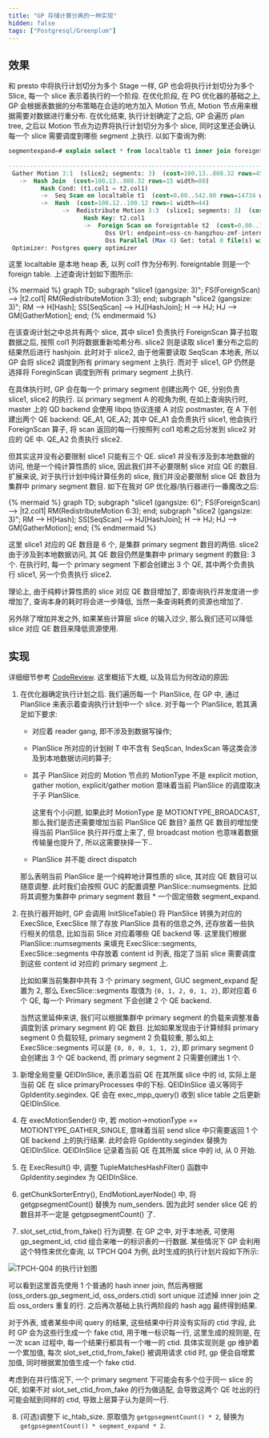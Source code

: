 ```yaml
---
title: "GP 存储计算分离的一种实现"
hidden: false
tags: ["Postgresql/Greenplum"]
---
```


## 效果

和 presto 中将执行计划切分为多个 Stage 一样, GP 也会将执行计划切分为多个 Slice, 每一个 slice 表示着执行的一个阶段. 在优化阶段, 在 PG 优化器的基础之上, GP 会根据表数据的分布策略在合适的地方加入 Motion 节点, Motion 节点用来根据需要对数据进行重分布. 在优化结束, 执行计划确定了之后, GP 会遍历 plan tree, 之后以 Motion 节点为边界将执行计划切分为多个 slice, 同时这里还会确认每一个 slice 需要调度到哪些 segment 上执行. 以如下查询为例:

```sql
segmentexpand=# explain select * from localtable t1 inner join foreigntable t2 on t1.col1 = t2.col1;
                                                                        QUERY PLAN
-----------------------------------------------------------------------------------------------------------------------------------------------------------
 Gather Motion 3:1  (slice2; segments: 3)  (cost=100.13..808.32 rows=45 width=88)
   ->  Hash Join  (cost=100.13..808.32 rows=15 width=88)
         Hash Cond: (t1.col1 = t2.col1)
         ->  Seq Scan on localtable t1  (cost=0.00..542.00 rows=14734 width=44)
         ->  Hash  (cost=100.12..100.12 rows=1 width=44)
               ->  Redistribute Motion 3:3  (slice1; segments: 3)  (cost=0.00..100.12 rows=1 width=44)
                     Hash Key: t2.col1
                     ->  Foreign Scan on foreigntable t2  (cost=0.00..100.10 rows=1 width=44)
                           Oss Url: endpoint=oss-cn-hangzhou-zmf-internal.aliyuncs.com bucket=adbpg-regress dir=NOTEXISTSforeigntable/ filetype=plain|text
                           Oss Parallel (Max 4) Get: total 0 file(s) with 0 bytes byte(s).
 Optimizer: Postgres query optimizer
```

这里 localtable 是本地 heap 表, 以列 col1 作为分布列. foreigntable 则是一个 foreign table. 上述查询计划如下图所示:

{% mermaid %}
graph TD;
    subgraph "slice1 (gangsize: 3)";
    FS(ForeignScan) --> |t2.col1| RM(RedistributeMotion 3:3);
    end;
    subgraph "slice2 (gangsize: 3)";
    RM --> H[Hash];
    SS[SeqScan] --> HJ[HashJoin];
    H --> HJ;
    HJ --> GM[GatherMotion];
    end;
{% endmermaid %}


在该查询计划之中总共有两个 slice, 其中 slice1 负责执行 ForeignScan 算子拉取数据之后, 按照 col1 列将数据重新哈希分布. slice2 则是读取 slice1 重分布之后的结果然后进行 hashjoin. 此时对于 slice2, 由于他需要读取 SeqScan 本地表, 所以 GP 会将 slice2 调度到所有 primary segment 上执行. 而对于 slice1, GP 仍然是选择将 ForeginScan 调度到所有 primary segment 上执行.

在具体执行时, GP 会在每一个 primary segment 创建出两个 QE, 分别负责 slice1, slice2 的执行. 以 primary segment A 的视角为例, 在如上查询执行时, master 上的 QD backend 会使用 libpq 协议连接 A 对应 postmaster, 在 A 下创建出两个 QE backend: QE_A1, QE_A2; 其中 QE_A1 会负责执行 slice1, 他会执行 ForeignScan 算子, 将 scan 返回的每一行按照列 col1 哈希之后分发到 slice2 对应的 QE 中. QE_A2 负责执行 slice2.

但其实这并没有必要限制 slice1 只能有三个 QE. slice1 并没有涉及到本地数据的访问, 他是一个纯计算性质的 slice, 因此我们并不必要限制 slice 对应 QE 的数目. 扩展来说, 对于执行计划中纯计算任务的 slice, 我们并没必要限制 slice QE 数目为集群中 primary segment 数目. 如下在我对 GP 优化器/执行器进行一番魔改之后:

{% mermaid %}
graph TD;
    subgraph "slice1 (gangsize: 6)";
    FS(ForeignScan) --> |t2.col1| RM(RedistributeMotion 6:3);
    end;
    subgraph "slice2 (gangsize: 3)";
    RM --> H[Hash];
    SS[SeqScan] --> HJ[HashJoin];
    H --> HJ;
    HJ --> GM[GatherMotion];
    end;
{% endmermaid %}


这里 slice1 对应的 QE 数目是 6 个, 是集群 primary segment 数目的两倍. slice2 由于涉及到本地数据访问, 其 QE 数目仍然是集群中 primary segment 的数目: 3 个. 在执行时, 每一个 primary segment 下都会创建出 3 个 QE, 其中两个负责执行 slice1, 另一个负责执行 slice2.

理论上, 由于纯粹计算性质的 slice 对应 QE 数目增加了, 即查询执行并发度进一步增加了, 查询本身的耗时将会进一步降低, 当然一条查询耗费的资源也增加了.

另外除了增加并发之外, 如果某些计算层 slice 的输入过少, 那么我们还可以降低 slice 对应 QE 数目来降低资源使用.

## 实现

详细细节参考 [CodeReview](https://github.com/hidva/gpdb/compare/use-more-qe-for-computing-slice%5E1...hidva:use-more-qe-for-computing-slice). 这里概括下大概, 以及背后为何改动的原因:

1.  在优化器确定执行计划之后. 我们遍历每一个 PlanSlice, 在 GP 中, 通过 PlanSlice 来表示着查询执行计划中一个 slice. 对于每一个 PlanSlice, 若其满足如下要求:

	-	对应着 reader gang, 即不涉及到数据写操作;
	-	PlanSlice 所对应的计划树 T 中不含有 SeqScan, IndexScan 等这类会涉及到本地数据访问的算子;
	-	其子 PlanSlice 对应的 Motion 节点的 MotionType 不是 explicit motion, gather motion, explicit/gather motion 意味着当前 PlanSlice 的调度取决于子 PlanSlice.

        这里有个小问题, 如果此时 MotionType 是 MOTIONTYPE_BROADCAST, 那么我们是否还需要增加当前 PlanSlice QE 数目? 虽然 QE 数目的增加使得当前 PlanSlice 执行并行度上来了, 但 broadcast motion 也意味着数据传输量也提升了, 所以这需要抉择一下..

	-	PlanSlice 并不能 direct dispatch

	那么表明当前 PlanSlice 是一个纯粹地计算性质的 slice, 其对应 QE 数目可以随意调整. 此时我们会按照 GUC 的配置调整 PlanSlice::numsegments. 比如将其调整为集群中 primary segment 数目 * 一个固定倍数 segment_expand.

2.	在执行器开始时, GP 会调用 InitSliceTable() 将 PlanSlice 转换为对应的 ExecSlice, ExecSlice 除了存放 PlanSlice 具有的信息之外, 还存放着一些执行相关的信息, 比如当前 Slice 对应着哪些 QE backend 等. 这里我们根据 PlanSlice::numsegments 来填充 ExecSlice::segments, ExecSlice::segments 中存放着 content id 列表, 指定了当前 slice 需要调度到这些 content id 对应的 primary segment 上.

    比如如果当前集群中共有 3 个 primary segment, GUC segment_expand 配置为 2, 那么 ExecSlice::segments 取值为 `{0, 1, 2, 0, 1, 2}`, 即对应着 6 个 QE, 每一个 Primary segment 下会创建 2 个 QE backend.

    当然这里延伸来讲, 我们可以根据集群中 primary segment 的负载来调整准备调度到该 primary segment 的 QE 数目. 比如如果发现由于计算倾斜 primary segment 0 负载较轻, primary segment 2 负载较重, 那么如上 ExecSlice::segments 可以是 `{0, 0, 0, 1, 1, 2}`, 即 primary segment 0 会创建出 3 个 QE backend, 而 primary segment 2 只需要创建出 1 个.

3.  新增全局变量 QEIDInSlice, 表示着当前 QE 在其所属 slice 中的 id, 实际上是当前 QE 在 slice primaryProcesses 中的下标. QEIDInSlice 语义等同于 GpIdentity.segindex. QE 会在 exec_mpp_query() 收到 slice table 之后更新 QEIDInSlice.

4.	在 execMotionSender() 中, 若 motion->motionType == MOTIONTYPE_GATHER_SINGLE, 意味着当前 send slice 中只需要返回 1 个 QE backend 上的执行结果. 此时会将 GpIdentity.segindex 替换为 QEIDInSlice. QEIDInSlice 记录着当前 QE 在其所属 slice 中的 id, 从 0 开始.

5.	在 ExecResult() 中, 调整 TupleMatchesHashFilter() 函数中 GpIdentity.segindex 为 QEIDInSlice.
6.	getChunkSorterEntry(), EndMotionLayerNode() 中, 将 getgpsegmentCount() 替换为 num_senders. 因为此时 sender slice QE 的数目并不一定是 getgpsegmentCount() 了.

7.	slot_set_ctid_from_fake() 行为调整. 在 GP 之中, 对于本地表, 可使用 gp_segment_id, ctid 组合来唯一的标识表的一行数据. 某些情况下 GP 会利用这个特性来优化查询, 以 TPCH Q04 为例, 此时生成的执行计划片段如下所示:

![TPCH-Q04 的执行计划图](x)

可以看到这里首先使用 1 个普通的 hash inner join, 然后再根据 (oss_orders.gp_segment_id, oss_orders.ctid) sort unique 过滤掉 inner join 之后 oss_orders 重复的行. 之后再次基础上执行两阶段的 hash agg 最终得到结果.

对于外表, 或者某些中间 query 的结果, 这些结果中行并没有实际的 ctid 字段, 此时 GP 会为这些行生成一个 fake ctid, 用于唯一标识每一行, 这里生成的规则是, 在一次 scan 过程中, 每一个结果行都具有一个唯一的 ctid. 具体实现则是 gp 维护着一个累加值, 每次 slot_set_ctid_from_fake() 被调用请求 ctid 时, gp 便会自增累加值, 同时根据累加值生成一个 fake ctid.

考虑到在并行情况下, 一个 primary segment 下可能会有多个位于同一 slice 的 QE, 如果不对 slot_set_ctid_from_fake 的行为做适配, 会导致这两个 QE 吐出的行可能会赋到同样的 ctid, 导致上层算子认为是同一行. 

8.	(可选)调整下 ic_htab_size. 原取值为  `getgpsegmentCount() * 2`, 替换为 `getgpsegmentCount() * segment_expand * 2`.
